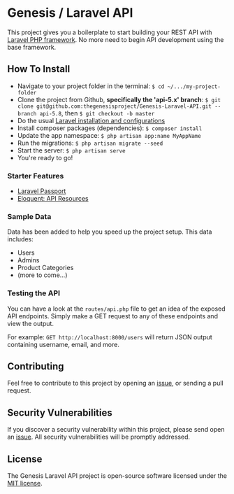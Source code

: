 # Genesis / Laravel API

This project gives you a boilerplate to start building your REST API with [Laravel PHP framework](https://laravel.com). No more need to begin API development using the base framework.

## How To Install

- Navigate to your project folder in the terminal: `$ cd ~/.../my-project-folder`
- Clone the project from Github, **specifically the 'api-5.x' branch**: `$ git clone git@github.com:thegenesisproject/Genesis-Laravel-API.git --branch api-5.8`, then `$ git checkout -b master`
- Do the usual [Laravel installation and configurations](https://laravel.com/docs/5.8)
- Install composer packages (dependencies): `$ composer install`
- Update the app namespace: `$ php artisan app:name MyAppName`
- Run the migrations: `$ php artisan migrate --seed`
- Start the server: `$ php artisan serve`
- You're ready to go! 

### Starter Features

- [Laravel Passport](https://laravel.com/docs/5.8/passport)
- [Eloquent: API Resources](https://laravel.com/docs/5.8/eloquent-resources)

### Sample Data

Data has been added to help you speed up the project setup. This data includes:

- Users
- Admins
- Product Categories
- (more to come...)

### Testing the API

You can have a look at the `routes/api.php` file to get an idea of the exposed API endpoints. Simply make a GET request to any of these endpoints and view the output.

For example: `GET http://localhost:8000/users` will return JSON output containing username, email, and more.

## Contributing

Feel free to contribute to this project by opening an [issue](https://github.com/thegenesisproject/Genesis-Laravel-API/issues), or sending a pull request.

## Security Vulnerabilities

If you discover a security vulnerability within this project, please send open an [issue](https://github.com/thegenesisproject/Genesis-Laravel-API/issues). All security vulnerabilities will be promptly addressed.

## License

The Genesis Laravel API project is open-source software licensed under the [MIT license](https://opensource.org/licenses/MIT).
